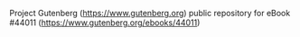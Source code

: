 Project Gutenberg (https://www.gutenberg.org) public repository for eBook #44011 (https://www.gutenberg.org/ebooks/44011)
